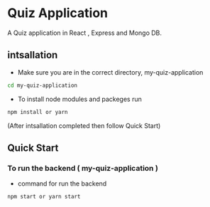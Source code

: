Quiz Application 
==============================================================================

A Quiz application in React , Express and Mongo DB.
  
## intsallation
- Make sure you are in the correct directory, my-quiz-application
```sh
cd my-quiz-application
```
  - To install node modules and packeges run 
```sh
npm install or yarn
```

(After intsallation completed then follow Quick Start)
## Quick Start
### To run the backend ( my-quiz-application )
- command for run the backend
```sh
npm start or yarn start
```
